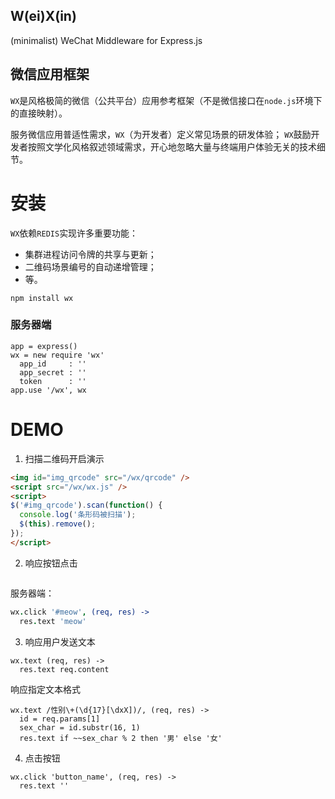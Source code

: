 ## W(ei)X(in)(minimalist) WeChat Middleware for Express.js## 微信应用框架`WX`是风格极简的微信（公共平台）应用参考框架（不是微信接口在`node.js`环境下的直接映射）。服务微信应用普适性需求，`WX`（为开发者）定义常见场景的研发体验；`WX`鼓励开发者按照文学化风格叙述领域需求，开心地忽略大量与终端用户体验无关的技术细节。安装====`WX`依赖`REDIS`实现许多重要功能：+ 集群进程访问令牌的共享与更新；+ 二维码场景编号的自动递增管理；+ 等。`npm install wx`### 服务器端```app = express()wx = new require 'wx'  app_id     : ''  app_secret : ''  token      : ''app.use '/wx', wx```DEMO====1. 扫描二维码开启演示```HTML<img id="img_qrcode" src="/wx/qrcode" /><script src="/wx/wx.js" /><script>$('#img_qrcode').scan(function() {  console.log('条形码被扫描');  $(this).remove();});</script>```2. 响应按钮点击```HTML```服务器端：```CoffeeScriptwx.click '#meow', (req, res) ->  res.text 'meow'```3. 响应用户发送文本```wx.text (req, res) ->  res.text req.content```响应指定文本格式```wx.text /性别\+(\d{17}[\dxX])/, (req, res) ->  id = req.params[1]  sex_char = id.substr(16, 1)  res.text if ~~sex_char % 2 then '男' else '女'```4. 点击按钮```wx.click 'button_name', (req, res) ->  res.text ''```